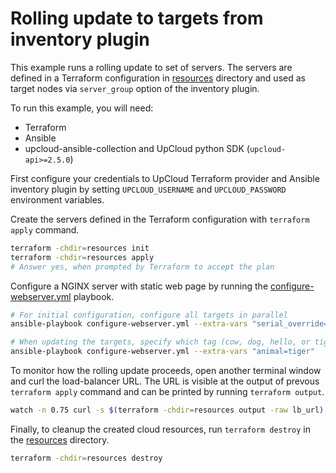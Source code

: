 # Rolling update to targets from inventory plugin

This example runs a rolling update to set of servers. The servers are defined in a Terraform configuration in [resources](./resources) directory and used as target nodes via `server_group` option of the inventory plugin.

To run this example, you will need:

- Terraform
- Ansible
- upcloud-ansible-collection and UpCloud python SDK (`upcloud-api>=2.5.0`)

First configure your credentials to UpCloud Terraform provider and Ansible inventory plugin by setting `UPCLOUD_USERNAME` and `UPCLOUD_PASSWORD` environment variables.

Create the servers defined in the Terraform configuration with `terraform apply` command.

```sh
terraform -chdir=resources init
terraform -chdir=resources apply
# Answer yes, when prompted by Terraform to accept the plan
```

Configure a NGINX server with static web page by running the [configure-webserver.yml](./configure-webserver.yml) playbook.

```sh
# For initial configuration, configure all targets in parallel
ansible-playbook configure-webserver.yml --extra-vars "serial_override=0"

# When updating the targets, specify which tag (cow, dog, hello, or tiger) to use
ansible-playbook configure-webserver.yml --extra-vars "animal=tiger"
```

To monitor how the rolling update proceeds, open another terminal window and curl the load-balancer URL. The URL is visible at the output of prevous `terraform apply` command and can be printed by running `terraform output`.

```sh
watch -n 0.75 curl -s $(terraform -chdir=resources output -raw lb_url)
```

Finally, to cleanup the created cloud resources, run `terraform destroy` in the [resources](./resources) directory.

```sh
terraform -chdir=resources destroy
```
